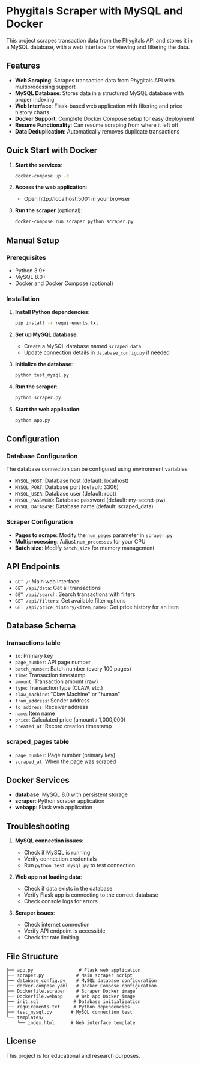 # Phygitals Scraper with MySQL and Docker

This project scrapes transaction data from the Phygitals API and stores it in a MySQL database, with a web interface for viewing and filtering the data.

## Features

- **Web Scraping**: Scrapes transaction data from Phygitals API with multiprocessing support
- **MySQL Database**: Stores data in a structured MySQL database with proper indexing
- **Web Interface**: Flask-based web application with filtering and price history charts
- **Docker Support**: Complete Docker Compose setup for easy deployment
- **Resume Functionality**: Can resume scraping from where it left off
- **Data Deduplication**: Automatically removes duplicate transactions

## Quick Start with Docker

1. **Start the services**:
   ```bash
   docker-compose up -d
   ```

2. **Access the web application**:
   - Open http://localhost:5001 in your browser

3. **Run the scraper** (optional):
   ```bash
   docker-compose run scraper python scraper.py
   ```

## Manual Setup

### Prerequisites

- Python 3.9+
- MySQL 8.0+
- Docker and Docker Compose (optional)

### Installation

1. **Install Python dependencies**:
   ```bash
   pip install -r requirements.txt
   ```

2. **Set up MySQL database**:
   - Create a MySQL database named `scraped_data`
   - Update connection details in `database_config.py` if needed

3. **Initialize the database**:
   ```bash
   python test_mysql.py
   ```

4. **Run the scraper**:
   ```bash
   python scraper.py
   ```

5. **Start the web application**:
   ```bash
   python app.py
   ```

## Configuration

### Database Configuration

The database connection can be configured using environment variables:

- `MYSQL_HOST`: Database host (default: localhost)
- `MYSQL_PORT`: Database port (default: 3306)
- `MYSQL_USER`: Database user (default: root)
- `MYSQL_PASSWORD`: Database password (default: my-secret-pw)
- `MYSQL_DATABASE`: Database name (default: scraped_data)

### Scraper Configuration

- **Pages to scrape**: Modify the `num_pages` parameter in `scraper.py`
- **Multiprocessing**: Adjust `num_processes` for your CPU
- **Batch size**: Modify `batch_size` for memory management

## API Endpoints

- `GET /`: Main web interface
- `GET /api/data`: Get all transactions
- `GET /api/search`: Search transactions with filters
- `GET /api/filters`: Get available filter options
- `GET /api/price_history/<item_name>`: Get price history for an item

## Database Schema

### transactions table
- `id`: Primary key
- `page_number`: API page number
- `batch_number`: Batch number (every 100 pages)
- `time`: Transaction timestamp
- `amount`: Transaction amount (raw)
- `type`: Transaction type (CLAW, etc.)
- `claw_machine`: "Claw Machine" or "human"
- `from_address`: Sender address
- `to_address`: Receiver address
- `name`: Item name
- `price`: Calculated price (amount / 1,000,000)
- `created_at`: Record creation timestamp

### scraped_pages table
- `page_number`: Page number (primary key)
- `scraped_at`: When the page was scraped

## Docker Services

- **database**: MySQL 8.0 with persistent storage
- **scraper**: Python scraper application
- **webapp**: Flask web application

## Troubleshooting

1. **MySQL connection issues**:
   - Check if MySQL is running
   - Verify connection credentials
   - Run `python test_mysql.py` to test connection

2. **Web app not loading data**:
   - Check if data exists in the database
   - Verify Flask app is connecting to the correct database
   - Check console logs for errors

3. **Scraper issues**:
   - Check internet connection
   - Verify API endpoint is accessible
   - Check for rate limiting

## File Structure

```
├── app.py                 # Flask web application
├── scraper.py            # Main scraper script
├── database_config.py    # MySQL database configuration
├── docker-compose.yaml   # Docker Compose configuration
├── Dockerfile.scraper    # Scraper Docker image
├── Dockerfile.webapp     # Web app Docker image
├── init.sql             # Database initialization
├── requirements.txt     # Python dependencies
├── test_mysql.py       # MySQL connection test
└── templates/
    └── index.html      # Web interface template
```

## License

This project is for educational and research purposes.
